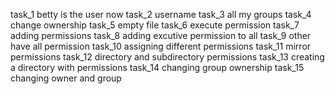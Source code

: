 task_1 betty is the user now
task_2 username
task_3 all my groups
task_4 change ownership
task_5 empty file
task_6 execute permission
task_7 adding permissions
task_8 adding excutive permission to all
task_9 other have all permission
task_10 assigning different permissions
task_11 mirror permissions
task_12 directory and subdirectory permissions
task_13 creating a directory with permissions
task_14 changing group ownership
task_15 changing owner and group